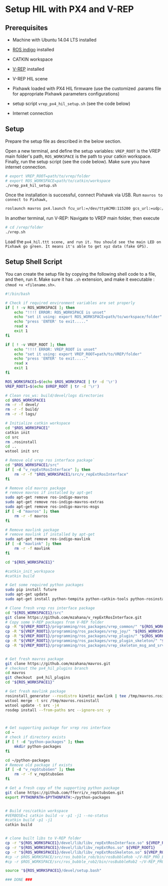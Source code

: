 # Setup HIL with PX4 and V-REP

## Prerequisites

* Machine with Ubuntu 14.04 LTS installed
* [ROS indigo](http://wiki.ros.org/indigo/Installation/Ubuntu) installed
* CATKIN workspace
* [V-REP](http://www.coppeliarobotics.com/downloads.html) installed
* V-REP HIL scene
* Pixhawk loaded with PX4 HIL firmware \(use the customized .params file for appropriate Pixhawk parameters configurations\)
* setup script `vrep_px4_hil_setup.sh` \(see the code below\)

* Internet connection


## Setup

Prepare the setup file as described in the below section.

Open a new terminal, and define the setup variables: `VREP_ROOT` is the VREP main folder's path, `ROS_WORKSPACE` is the path to your catkin workspace. Finally, run the setup script \(see the code below\). Make sure you have internet connection.

```sh
# export VREP_ROOT=path/to/vrep/folder
# export ROS_WORKSPACE=path/to/catkin/workspace
./vrep_px4_hil_setup.sh
```

Once the installation is successful, connect Pixhawk via USB. Run `mavros to connect to Pixhawk,`

```sh
roslaunch mavros px4.launch fcu_url:=/dev/ttyACM0:115200 gcs_url:=udp://@192.168.1.135
```

In another terminal, run V-REP:  Navigate to VREP main folder, then execute

```sh
# cd /vrep/folder
./vrep.sh
```

Load the `px4_hil.ttt scene, and run it. You should see the main LED on Pixhawk go green. It means it's able to get xyz data (fake GPS).`

## Setup Shell Script

You can create the setup file by copying the following shell code to a file, and then, run it. Make sure it has `.sh` extension, and make it executable : `chmod +x <filename.sh>`.

```bash
#!/bin/bash

# Check if required environment variables are set properly
if [ ! -v ROS_WORKSPACE ]; then
    echo "!!!! ERROR: ROS_WORKSPACE is unset"
    echo "set it using: export ROS_WORKSPACE=path/to/workspace/folder"
    echo "press 'ENTER' to exit....."
    read x
    exit 1
fi

if [ ! -v VREP_ROOT ]; then
    echo "!!!! ERROR: VREP_ROOT is unset"
    echo "set it using: export VREP_ROOT=path/to/VREP/folder"
    echo "press 'ENTER' to exit....."
    read x
    exit 1
fi

ROS_WORKSPACE1=$(echo $ROS_WORKSPACE | tr -d '\r')
VREP_ROOT1=$(echo $VREP_ROOT | tr -d '\r')

# Clean ros_ws: build/devel/logs directories
cd $ROS_WORKSPACE1
rm -r -f devel/
rm -r -f build/
rm -r -f logs/

# Initialize catkin workspace
cd "$ROS_WORKSPACE1"
catkin init
cd src
rm .rosinstall
cd ..
wstool init src

# Remove old vrep ros interface package`
cd "$ROS_WORKSPACE1/src"
if [ -d "v_repExtRosInterface" ]; then
    rm -r -f "$ROS_WORKSPACE1/src/v_repExtRosInterface"
fi

# Remove old mavros package
# remove mavros if installed by apt-get
sudo apt-get remove ros-indigo-mavros
sudo apt-get remove ros-indigo-mavros-extras
sudo apt-get remove ros-indigo-mavros-msgs
if [ -d "mavros" ]; then
    rm -r -f mavros
fi

# Remove mavlink package
# remove mavlink if installed by apt-get
sudo apt-get remove ros-indigo-mavlink
if [ -d "mavlink" ]; then
    rm -r -f mavlink
fi

cd "${ROS_WORKSPACE1}"

#catkin_init_workspace
#catkin build

# Get some required python packages
sudo pip install future
sudo apt-get update
sudo apt-get install python-tempita python-catkin-tools python-rosinstall-generator -y

# Clone fresh vrep ros interface package
cd "${ROS_WORKSPACE1}/src"
git clone https://github.com/mzahana/v_repExtRosInterface.git
# Copy some V-REP packages from V-REP folder
cp -R "${VREP_ROOT1}/programming/ros_packages/vrep_common/" "${ROS_WORKSPACE1}/src/"
cp -R "${VREP_ROOT1}/programming/ros_packages/vrep_joy/" "${ROS_WORKSPACE1}/src/"
cp -R "${VREP_ROOT1}/programming/ros_packages/vrep_plugin/" "${ROS_WORKSPACE1}/src/"
cp -R "${VREP_ROOT1}/programming/ros_packages/vrep_plugin_skeleton/" "${ROS_WORKSPACE1}/src/"
cp -R "${VREP_ROOT1}/programming/ros_packages/vrep_skeleton_msg_and_srv/" "${ROS_WORKSPACE1}/src/"


# Get fresh mavros package
git clone https://github.com/mzahana/mavros.git
# checkout the px4_hil_plugins branch
cd mavros
git checkout  px4_hil_plugins
cd "${ROS_WORKSPACE1}"

# Get fresh mavlink package
rosinstall_generator --rosdistro kinetic mavlink | tee /tmp/mavros.rosinstall
wstool merge -t src /tmp/mavros.rosinstall
wstool update -t src -j4
rosdep install --from-paths src --ignore-src -y



# Get supporting package for vrep ros interface
cd ~
# check if directory exists
if [ ! -d "python-packages" ]; then
    mkdir python-packages
fi

cd ~/python-packages
# Remove old package if exists
if [ -d "v_repStubsGen" ]; then
    rm -r -f v_repStubsGen
fi

# Get a fresh copy of the supporting python package
git clone https://github.com/fferri/v_repStubsGen.git
export PYTHONPATH=$PYTHONPATH:~/python-packages


# Build ros/catkin workspace
#VERBOSE=1 catkin build -v -p1 -j1 --no-status
#catkin build -p1 -j1
catkin build


# clone built libs to V-REP folder
cp -r "${ROS_WORKSPACE1}/devel/lib/libv_repExtRosInterface.so" ${VREP_ROOT1}
cp -r "${ROS_WORKSPACE1}/devel/lib/libv_repExtRos.so" ${VREP_ROOT1}
cp -r "${ROS_WORKSPACE1}/devel/lib/libv_repExtRosSkeleton.so" ${VREP_ROOT1}
#cp -r $ROS_WORKSPACE/src/ros_bubble_rob/bin/rosBubbleRob ~/V-REP_PRO_EDU_V3_3_2_64_Linux/
#cp -r $ROS_WORKSPACE/src/ros_bubble_rob2/bin/rosBubbleRob2 ~/V-REP_PRO_EDU_V3_3_2_64_Linux/

source "${ROS_WORKSPACE1}/devel/setup.bash"

### DONE ###
```




